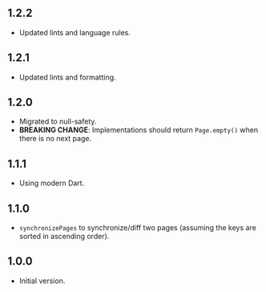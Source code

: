 ## 1.2.2

- Updated lints and language rules.

## 1.2.1

- Updated lints and formatting.

## 1.2.0

- Migrated to null-safety.
- **BREAKING CHANGE**: Implementations should return `Page.empty()` when there is no next page.

## 1.1.1

- Using modern Dart.

## 1.1.0

- `synchronizePages` to synchronize/diff two pages (assuming the keys are sorted in ascending order).

## 1.0.0

- Initial version.
